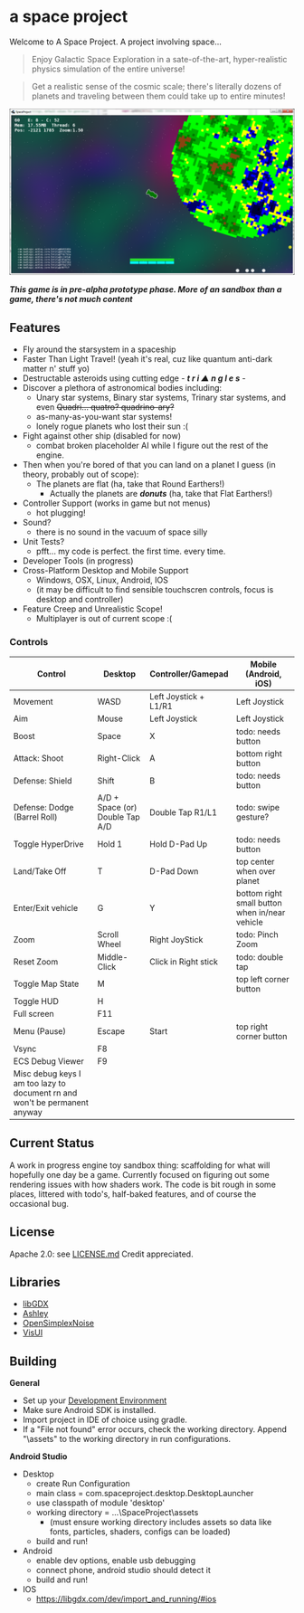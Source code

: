# a space project
Welcome to A Space Project. A project involving space...
> Enjoy Galactic Space Exploration in a sate-of-the-art, hyper-realistic physics simulation of the entire universe!

> Get a realistic sense of the cosmic scale; there's literally dozens of planets and traveling between them could take up to entire minutes!

![screenshot](/Capture.PNG?raw=true)

***This game is in pre-alpha prototype phase. More of an sandbox than a game, there's not much content***

## Features
* Fly around the starsystem in a spaceship
* Faster Than Light Travel! (yeah it's real, cuz like quantum anti-dark matter n' stuff yo)
* Destructable asteroids using cutting edge - ***t r i ▲ n g l e s*** -
* Discover a plethora of astronomical bodies including:
    * Unary star systems, Binary star systems, Trinary star systems, and even ~~Quadri... quatro? quadrino-ary?~~ 
    * as-many-as-you-want star systems!
    * lonely rogue planets who lost their sun :(
* Fight against other ship (disabled for now)
  * combat broken placeholder AI while I figure out the rest of the engine.
* Then when you're bored of that you can land on a planet I guess (in theory, probably out of scope):
   * The planets are flat (ha, take that Round Earthers!)
      * Actually the planets are ***donuts*** (ha, take that Flat Earthers!)
* Controller Support (works in game but not menus)
   * hot plugging!
* Sound?
  * there is no sound in the vacuum of space silly
* Unit Tests?
   * pfft... my code is perfect. the first time. every time.
* Developer Tools (in progress)
* Cross-Platform Desktop and Mobile Support
  * Windows, OSX, Linux, Android, IOS
  * (it may be difficult to find sensible touchscren controls, focus is desktop and controller)
* Feature Creep and Unrealistic Scope!
   * Multiplayer is out of current scope :(


### Controls
| Control                        | Desktop       | Controller/Gamepad    | Mobile (Android, iOS)                   |
|------------------------------- | ------------  | ------------------    | ----------------------------------------|
| Movement                       | WASD          | Left Joystick + L1/R1 | Left Joystick                           |
| Aim                            | Mouse         | Left Joystick         | Left Joystick                           |
| Boost                          | Space         | X                     | todo: needs button                      |
| Attack: Shoot                  | Right-Click   | A                     | bottom right button                     |
| Defense: Shield                | Shift         | B                     | todo: needs button                      |
| Defense: Dodge (Barrel Roll)   | A/D + Space (or) Double Tap A/D | Double Tap R1/L1 | todo: swipe gesture?       |
| Toggle HyperDrive              | Hold 1        | Hold D-Pad Up         | todo: needs button                      |
| Land/Take Off                  | T             | D-Pad Down            | top center when over planet             |
| Enter/Exit vehicle             | G             | Y                     | bottom right small button when in/near vehicle |
| Zoom                           | Scroll Wheel  | Right JoyStick        | todo: Pinch Zoom                        |
| Reset Zoom                     | Middle-Click  | Click in Right stick  | todo: double tap                        |
| Toggle Map State               | M             |                       | top left corner button                  |
| Toggle HUD                     | H             |                       |                                         |
| Full screen                    | F11           |                       |                                         |
| Menu (Pause)                   | Escape        | Start                 | top right corner button                 |
| Vsync                          | F8            |                       |                                         |
| ECS Debug Viewer               | F9            |                       |                                         |
| Misc debug keys I am too lazy to document rn and won't be permanent anyway |                                     |


## Current Status
A work in progress engine toy sandbox thing: scaffolding for what will hopefully one day be a game.
Currently focused on figuring out some rendering issues with how shaders work.
The code is bit rough in some places, littered with todo's, half-baked features, and of course the occasional bug.
  



## License
   Apache 2.0: see [LICENSE.md](/LICENSE.md)
   Credit appreciated.

## Libraries
- [libGDX](https://github.com/libgdx/libgdx)
- [Ashley](https://github.com/libgdx/ashley/wiki)
- [OpenSimplexNoise](https://gist.github.com/KdotJPG/b1270127455a94ac5d19)
- [VisUI](https://github.com/kotcrab/vis-ui)


## Building
**General**
* Set up your [Development Environment](https://libgdx.badlogicgames.com/documentation/gettingstarted/Setting%20Up.html)
* Make sure Android SDK is installed.
* Import project in IDE of choice using gradle.
* If a "File not found" error occurs, check the working directory. Append "\assets" to the working directory in run configurations.


**Android Studio**
* Desktop
  * create Run Configuration
  * main class = com.spaceproject.desktop.DesktopLauncher
  * use classpath of module 'desktop'
  * working directory = ...\SpaceProject\assets
      * (must ensure working directory includes assets so data like fonts, particles, shaders, configs can be loaded)
  * build and run!
* Android
  * enable dev options, enable usb debugging
  * connect phone, android studio should detect it
  * build and run!
* IOS
  * https://libgdx.com/dev/import_and_running/#ios

